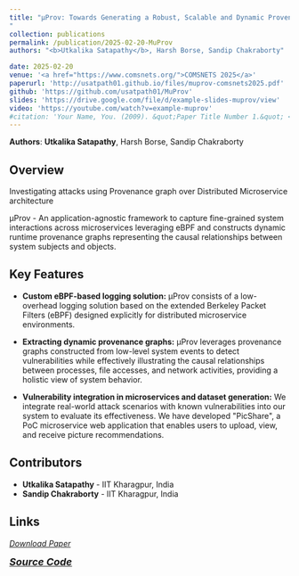 ```yaml
---
title: "μProv: Towards Generating a Robust, Scalable and Dynamic Provenance Graph for Attack Investigation over Distributed Microservice Architecture
"
collection: publications
permalink: /publication/2025-02-20-MuProv
authors: "<b>Utkalika Satapathy</b>, Harsh Borse, Sandip Chakraborty"

date: 2025-02-20
venue: '<a href="https://www.comsnets.org/">COMSNETS 2025</a>'
paperurl: 'http://usatpath01.github.io/files/muprov-comsnets2025.pdf'
github: 'https://github.com/usatpath01/MuProv'
slides: 'https://drive.google.com/file/d/example-slides-muprov/view'
video: 'https://youtube.com/watch?v=example-muprov'
#citation: 'Your Name, You. (2009). &quot;Paper Title Number 1.&quot; <i>Journal 1</i>. 1(1).'
---
```

<b>Authors</b>: <b>Utkalika Satapathy</b>, Harsh Borse, Sandip Chakraborty 

## Overview

Investigating attacks using Provenance graph over Distributed Microservice architecture

μProv - An application-agnostic framework to capture fine-grained system interactions across microservices leveraging eBPF and constructs dynamic runtime provenance graphs representing the causal relationships between system subjects and objects.

## Key Features

* **Custom eBPF-based logging solution:** μProv consists of a low-overhead logging solution based on the extended Berkeley Packet Filters (eBPF) designed explicitly for distributed microservice environments.

* **Extracting dynamic provenance graphs:** μProv leverages provenance graphs constructed from low-level system events to detect vulnerabilities while effectively illustrating the causal relationships between processes, file accesses, and network activities, providing a holistic view of system behavior.

* **Vulnerability integration in microservices and dataset generation:** We integrate real-world attack scenarios with known vulnerabilities into our system to evaluate its effectiveness. We have developed "PicShare", a PoC microservice web application that enables users to upload, view, and receive picture recommendations.

## Contributors

* **Utkalika Satapathy** - IIT Kharagpur, India
* **Sandip Chakraborty** - IIT Kharagpur, India

## Links

<a href="http://usatpath01.github.io/files/muprov-comsnets2025.pdf" target=_blank><i class="fas fa-file-download"> Download Paper</i></a>

<a href="https://github.com/usatpath01/MuProv" target=_blank><i class="fab fa-github-square" style="font-size:18px"> <b>Source Code</b></i></a>

<!--Recommended citation: Your Name, You. (2009). "Paper Title Number 1." <i>Journal 1</i>. 1(1).-->